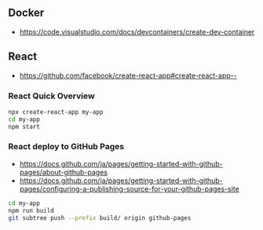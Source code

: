 ## Docker

- https://code.visualstudio.com/docs/devcontainers/create-dev-container

## React

- https://github.com/facebook/create-react-app#create-react-app--

### React Quick Overview

```sh
npx create-react-app my-app
cd my-app
npm start
```

### React deploy to GitHub Pages

- https://docs.github.com/ja/pages/getting-started-with-github-pages/about-github-pages
- https://docs.github.com/ja/pages/getting-started-with-github-pages/configuring-a-publishing-source-for-your-github-pages-site

```sh
cd my-app
npm run build
git subtree push --prefix build/ origin github-pages
```
